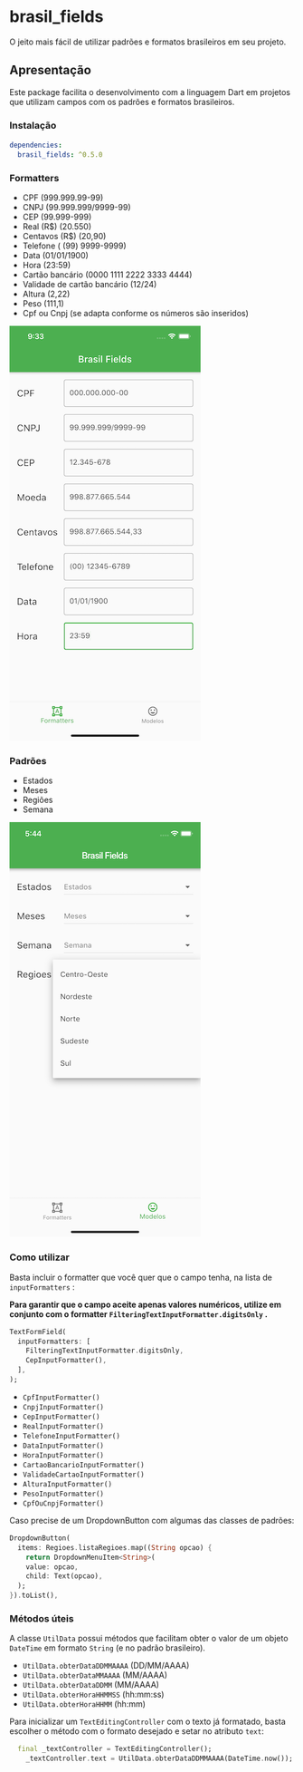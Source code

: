 # brasil_fields

O jeito mais fácil de utilizar padrões e formatos brasileiros em seu projeto.

## Apresentação

Este package facilita o desenvolvimento com a linguagem Dart em projetos que
utilizam campos com os padrões e formatos brasileiros.

### Instalação

```yaml
dependencies:
  brasil_fields: ^0.5.0
```

### Formatters

- CPF (999.999.99-99)
- CNPJ (99.999.999/9999-99)
- CEP (99.999-999)
- Real (R\$) (20.550)
- Centavos (R\$) (20,90)
- Telefone ( (99) 9999-9999)
- Data (01/01/1900)
- Hora (23:59)
- Cartão bancário (0000 1111 2222 3333 4444)
- Validade de cartão bancário (12/24)
- Altura (2,22)
- Peso (111,1)
- Cpf ou Cnpj (se adapta conforme os números são inseridos)

![Formatters](screenshots/formatters.png)

### Padrões

- Estados
- Meses
- Regiões
- Semana

![Formatters](screenshots/padroes.png)

### Como utilizar

Basta incluir o formatter que você quer que o campo tenha, na lista de `inputFormatters` :

**Para garantir que o campo aceite apenas valores numéricos, utilize em conjunto com o formatter `FilteringTextInputFormatter.digitsOnly` .**

```dart
TextFormField(
  inputFormatters: [
    FilteringTextInputFormatter.digitsOnly,
    CepInputFormatter(),
  ],
);
```

- `CpfInputFormatter()`
- `CnpjInputFormatter()`
- `CepInputFormatter()`
- `RealInputFormatter()`
- `TelefoneInputFormatter()`
- `DataInputFormatter()`
- `HoraInputFormatter()`
- `CartaoBancarioInputFormatter()`
- `ValidadeCartaoInputFormatter()`
- `AlturaInputFormatter()`
- `PesoInputFormatter()`
- `CpfOuCnpjFormatter()`

Caso precise de um DropdownButton com algumas das classes de padrões:

```dart
DropdownButton(
  items: Regioes.listaRegioes.map((String opcao) {
    return DropdownMenuItem<String>(
    value: opcao,
    child: Text(opcao),
  );
}).toList(),
```

### Métodos úteis

A classe `UtilData` possui métodos que facilitam obter o valor de um objeto `DateTime` em formato `String` (e no padrão brasileiro).

- `UtilData.obterDataDDMMAAAA` (DD/MM/AAAA)
- `UtilData.obterDataMMAAAA` (MM/AAAA)
- `UtilData.obterDataDDMM` (MM/AAAA)
- `UtilData.obterHoraHHMMSS` (hh:mm:ss)
- `UtilData.obterHoraHHMM` (hh:mm)

Para inicializar um `TextEditingController` com o texto já formatado, basta escolher o método com o formato desejado e setar no atributo `text`:

```dart
  final _textController = TextEditingController();
    _textController.text = UtilData.obterDataDDMMAAAA(DateTime.now());
```
